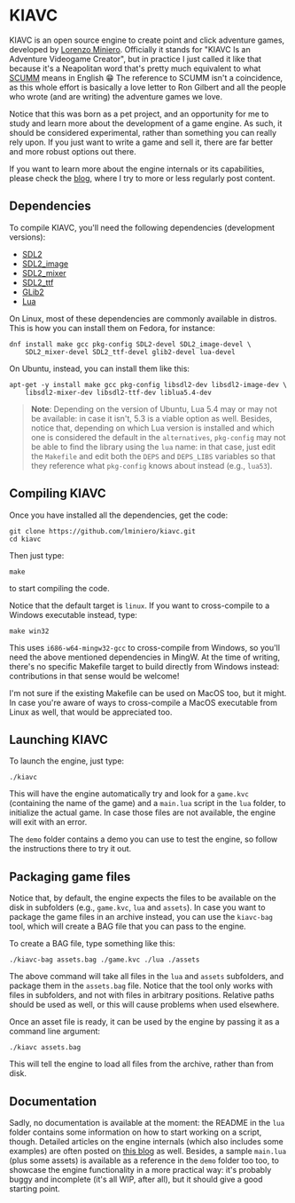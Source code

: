 KIAVC
=====

KIAVC is an open source engine to create point and click adventure games, developed by [Lorenzo Miniero](https://github.com/lminiero/). Officially it stands for "KIAVC Is an Adventure Videogame Creator", but in practice I just called it like that because it's a Neapolitan word that's pretty much equivalent to what [SCUMM](https://en.wikipedia.org/wiki/SCUMM) means in English :grin:  The reference to SCUMM isn't a coincidence, as this whole effort is basically a love letter to Ron Gilbert and all the people who wrote (and are writing) the adventure games we love.

Notice that this was born as a pet project, and an opportunity for me to study and learn more about the development of a game engine. As such, it should be considered experimental, rather than something you can really rely upon. If you just want to write a game and sell it, there are far better and more robust options out there.

If you want to learn more about the engine internals or its capabilities, please check the [blog](https://kiavc.wordpress.com), where I try to more or less regularly post content.

## Dependencies

To compile KIAVC, you'll need the following dependencies (development versions):

* [SDL2](https://github.com/libsdl-org/SDL)
* [SDL2_image](https://github.com/libsdl-org/SDL_image)
* [SDL2_mixer](https://github.com/libsdl-org/SDL_mixer)
* [SDL2_ttf](https://github.com/libsdl-org/SDL_ttf)
* [GLib2](https://docs.gtk.org/glib/)
* [Lua](https://www.lua.org/download.html)

On Linux, most of these dependencies are commonly available in distros. This is how you can install them on Fedora, for instance:

	dnf install make gcc pkg-config SDL2-devel SDL2_image-devel \
		SDL2_mixer-devel SDL2_ttf-devel glib2-devel lua-devel

On Ubuntu, instead, you can install them like this:

	apt-get -y install make gcc pkg-config libsdl2-dev libsdl2-image-dev \
		libsdl2-mixer-dev libsdl2-ttf-dev liblua5.4-dev

> **Note**: Depending on the version of Ubuntu, Lua 5.4 may or may not be available: in case it isn't, 5.3 is a viable option as well. Besides, notice that, depending on which Lua version is installed and which one is considered the default in the `alternatives`, `pkg-config` may not be able to find the library using the `lua` name: in that case, just edit the `Makefile` and edit both the `DEPS` and `DEPS_LIBS` variables so that they reference what `pkg-config` knows about instead (e.g., `lua53`).

## Compiling KIAVC

Once you have installed all the dependencies, get the code:

	git clone https://github.com/lminiero/kiavc.git
	cd kiavc

Then just type:

	make

to start compiling the code.

Notice that the default target is `linux`. If you want to cross-compile to a Windows executable instead, type:

	make win32

This uses `i686-w64-mingw32-gcc` to cross-compile from Windows, so you'll need the above mentioned dependencies in MingW. At the time of writing, there's no specific Makefile target to build directly from Windows instead: contributions in that sense would be welcome!

I'm not sure if the existing Makefile can be used on MacOS too, but it might. In case you're aware of ways to cross-compile a MacOS executable from Linux as well, that would be appreciated too.

## Launching KIAVC

To launch the engine, just type:

	./kiavc

This will have the engine automatically try and look for a `game.kvc` (containing the name of the game) and a `main.lua` script in the `lua` folder, to initialize the actual game. In case those files are not available, the engine will exit with an error.

The `demo` folder contains a demo you can use to test the engine, so follow the instructions there to try it out.

## Packaging game files

Notice that, by default, the engine expects the files to be available on the disk in subfolders (e.g., `game.kvc`, `lua` and `assets`). In case you want to package the game files in an archive instead, you can use the `kiavc-bag` tool, which will create a BAG file that you can pass to the engine.

To create a BAG file, type something like this:

	./kiavc-bag assets.bag ./game.kvc ./lua ./assets

The above command will take all files in the `lua` and `assets` subfolders, and package them in the `assets.bag` file. Notice that the tool only works with files in subfolders, and not with files in arbitrary positions. Relative paths should be used as well, or this will cause problems when used elsewhere.

Once an asset file is ready, it can be used by the engine by passing it as a command line argument:

	./kiavc assets.bag

This will tell the engine to load all files from the archive, rather than from disk.

## Documentation

Sadly, no documentation is available at the moment: the README in the `lua` folder contains some information on how to start working on a script, though. Detailed articles on the engine internals (which also includes some examples) are often posted on [this blog](https://kiavc.wordpress.com) as well. Besides, a sample `main.lua` (plus some assets) is available as a reference in the `demo` folder too too, to showcase the engine functionality in a more practical way: it's probably buggy and incomplete (it's all WIP, after all), but it should give a good starting point.
